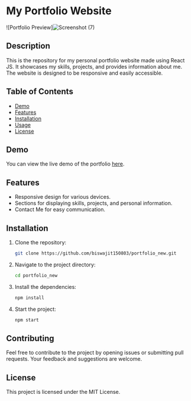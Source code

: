 # My Portfolio Website

![Portfolio Preview]![Screenshot (7)](https://github.com/biswajit150803/portfolio_new/assets/93331285/429a38de-20c6-420d-966a-2731abd3c5d4)


## Description

This is the repository for my personal portfolio website made using React JS. It showcases my skills, projects, and provides information about me. The website is designed to be responsive and easily accessible.

## Table of Contents

- [Demo](#demo)
- [Features](#features)
- [Installation](#installation)
- [Usage](#usage)
- [License](#license)

## Demo

You can view the live demo of the portfolio [here](https://biswajitghoshportfolio.netlify.app/).

## Features

- Responsive design for various devices.
- Sections for displaying skills, projects, and personal information.
- Contact Me for easy communication.

## Installation

1. Clone the repository:

   ```bash
   git clone https://github.com/biswajit150803/portfolio_new.git
   
2. Navigate to the project directory:
   ```bash
   cd portfolio_new

3. Install the dependencies:
   ```bash
   npm install

4. Start the project:
   ```bash
   npm start

## Contributing
   Feel free to contribute to the project by opening issues or submitting pull requests. Your feedback and suggestions are welcome.

## License
  This project is licensed under the MIT License.

